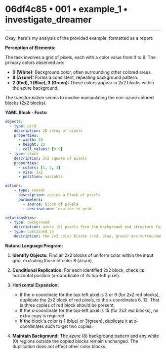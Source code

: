 # 06df4c85 • 001 • example_1 • investigate_dreamer

---
Okay, here's my analysis of the provided example, formatted as a report:

**Perception of Elements:**

The task involves a grid of pixels, each with a color value from 0 to 9. The primary colors observed are:

*   **0 (White):** Background color, often surrounding other colored areas.
*   **8 (Azure):** Forms a consistent, repeating background pattern.
*   **2 (Red), 1 (Blue), 3 (Green):** These colors appear in 2x2 blocks within the azure background.

The transformation seems to involve manipulating the non-azure colored blocks (2x2 blocks).

**YAML Block - Facts:**



```yaml
objects:
  - type: grid
    description: 2D array of pixels
    properties:
      - width: 20
      - height: 20
      - cell_values: [0-9]
  - type: block
    description: 2x2 square of pixels
    properties:
      - colors: [1, 2, 3]
      - size: 2x2
      - position: variable

actions:
    - type: repeat
      description: copies a block of pixels
      parameters:
        - source: block of pixels
        - destination: location in grid

relationships:
  - type: background
    description: azure (8) pixels form the background and structure for other objects
  - type: contained_in
    description: the 2x2 color blocks (red, blue, green) are surrounded by azure pixels

```



**Natural Language Program:**

1.  **Identify Objects:** Find all 2x2 blocks of uniform color within the input grid, excluding those of color 8 (azure).

2.  **Conditional Replication:** For each identified 2x2 block, check its horizontal position (x-coordinate of its top-left pixel).

3. **Horizontal Expansion:**
   * If the x-coordinate for the top-left pixel is 3 or 9 (for 2x2 red blocks), duplicate the 2x2 block of red pixels, to the x coordinates 6, 12. That is three copies of red block should be present.
   * If the x-coordinate for the top-left pixel is 15 (for 2x2 red blocks), no extra copy is required.
    * If the block's color is 1 (blue) or 3(green), duplicate it at x-coordinates such to get two copies.

4.  **Maintain Background:** The azure (8) background pattern and any white (0) regions outside the copied blocks remain unchanged. The duplication does not effect other color blocks.


